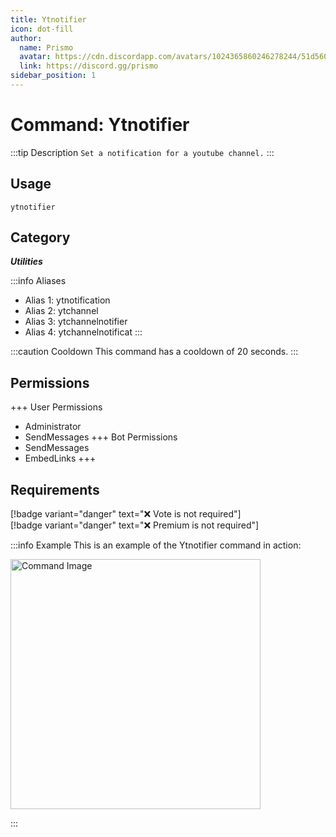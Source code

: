 ```yaml
---
title: Ytnotifier
icon: dot-fill
author:
  name: Prismo
  avatar: https://cdn.discordapp.com/avatars/1024365860246278244/51d5603eff69376da9a21e86b07a75bd.png?size=2048
  link: https://discord.gg/prismo
sidebar_position: 1
---
```



# Command: Ytnotifier

:::tip Description
`Set a notification for a youtube channel.`
:::

## Usage

```
ytnotifier
```

## Category

_**Utilities**_

:::info Aliases
- Alias 1: ytnotification
- Alias 2: ytchannel
- Alias 3: ytchannelnotifier
- Alias 4: ytchannelnotificat
:::

:::caution Cooldown
This command has a cooldown of 20 seconds.
:::

## Permissions

+++ User Permissions
- Administrator
- SendMessages
+++ Bot Permissions
- SendMessages
- EmbedLinks
+++

## Requirements

[!badge variant="danger" text="❌ Vote is not required"]  
[!badge variant="danger" text="❌ Premium is not required"]

:::info Example
This is an example of the Ytnotifier command in action:

<img src="https://imgur.com/iEZrusL.png" alt="Command Image" width="400"/>

:::

